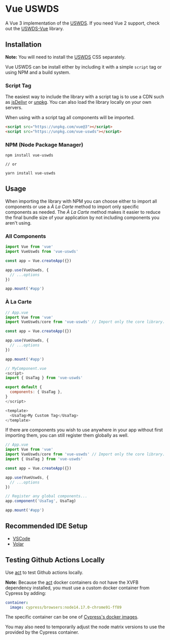 # Vue USWDS

A Vue 3 implementation of the [USWDS](https://designsystem.digital.gov). If you need Vue 2 support, check out the [USWDS-Vue](https://github.com/thepipster/uswds-vue) library.

## Installation

**Note:** You will need to install the [USWDS](https://designsystem.digital.gov) CSS separately.

Vue USWDS can be install either by including it with a simple `script` tag or using NPM and a build system.

### Script Tag

The easiest way to include the library with a script tag is to use a CDN such as [jsDelivr](https://www.jsdelivr.com) or [unpkg](https://unpkg.com). You can also load the library locally on your own servers.

When using with a script tag all components will be imported.

```html
<script src="https://unpkg.com/vue@3"></script>
<script src="https://unpkg.com/vue-uswds"></script>
```

### NPM (Node Package Manager)

```shell
npm install vue-uswds

// or

yarn install vue-uswds
```

## Usage

When importing the library with NPM you can choose either to import all components or use a _À La Carte_ method to import only specific components as needed. The _À La Carte_ method makes it easier to reduce the final bundle size of your application by not including components you aren't using.

### All Components

```javascript
import Vue from 'vue'
import VueUswds from 'vue-uswds'

const app = Vue.createApp({})

app.use(VueUswds, {
  // ...options
})

app.mount('#app')
```

### À La Carte

```javascript
// App.vue
import Vue from 'vue'
import VueUswds/core from 'vue-uswds' // Import only the core library.

const app = Vue.createApp({})

app.use(VueUswds, {
  // ...options
})

app.mount('#app')
```

```js
// MyComponent.vue
<script>
import { UsaTag } from 'vue-uswds'

export default {
  components: { UsaTag },
}
</script>

<template>
  <UsaTag>My Custom Tag</UsaTag>
</template>
```

If there are components you wish to use anywhere in your app without first importing them, you can still register them globally as well.

```javascript
// App.vue
import Vue from 'vue'
import VueUswds/core from 'vue-uswds' // Import only the core library.
import { UsaTag } from 'vue-uswds'

const app = Vue.createApp({})

app.use(VueUswds, {
  // ...options
})

// Register any global components...
app.component('UsaTag', UsaTag)

app.mount('#app')
```

## Recommended IDE Setup

- [VSCode](https://code.visualstudio.com)
- [Volar](https://marketplace.visualstudio.com/items?itemName=vue.volar)

## Testing Github Actions Locally

Use [act](https://github.com/nektos/act) to test Github actions locally.

**Note:** Because the [act](https://github.com/nektos/act) docker containers do not have the XVFB dependency installed, you must use a custom docker container from Cypress by adding:

```yaml
container:
  image: cypress/browsers:node14.17.0-chrome91-ff89
```

The specific container can be one of [Cypress's docker images](https://github.com/cypress-io/cypress-docker-images).

You may also need to temporarily adjust the node matrix versions to use the provided by the Cypress container.
